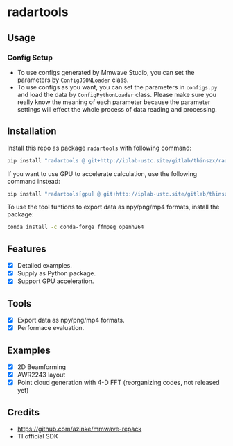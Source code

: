 # radartools

## Usage

### Config Setup

- To use configs generated by Mmwave Studio, you can set the parameters by `ConfigJSONLoader` class.
- To use configs as you want, you can set the parameters in `configs.py` and load the data by `ConfigPythonLoader` class. Please make sure you really know the meaning of each parameter because the parameter settings will effect the whole process of data reading and processing.

## Installation

Install this repo as package `radartools` with following command:

```bash
pip install "radartools @ git+http://iplab-ustc.site/gitlab/thinszx/radartools.git@main"
```

If you want to use GPU to accelerate calculation, use the following command instead:

```bash
pip install "radartools[gpu] @ git+http://iplab-ustc.site/gitlab/thinszx/radartools.git@main"
```

To use the tool funtions to export data as npy/png/mp4 formats, install the package:

```bash
conda install -c conda-forge ffmpeg openh264
```

## Features

- [x] Detailed examples.
- [x] Supply as Python package.
- [x] Support GPU acceleration.

## Tools

- [x] Export data as npy/png/mp4 formats.
- [x] Performace evaluation.

## Examples

- [x] 2D Beamforming
- [x] AWR2243 layout
- [x] Point cloud generation with 4-D FFT (reorganizing codes, not released yet)

## Credits

- <https://github.com/azinke/mmwave-repack>
- TI official SDK
